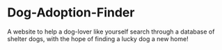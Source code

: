 # Dog-Adoption-Finder
A website to help a dog-lover like yourself search through a database of shelter dogs, with the hope of finding a lucky dog a new home!

